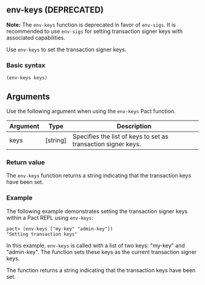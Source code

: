 ## env-keys (DEPRECATED)

**Note:** The `env-keys` function is deprecated in favor of `env-sigs`. It is recommended to use `env-sigs` for setting transaction signer keys with associated capabilities.

Use `env-keys` to set the transaction signer keys.

### Basic syntax

```pact
(env-keys keys)
```

## Arguments

Use the following argument when using the `env-keys` Pact function.

| Argument | Type     | Description                                                  |
|----------|----------|--------------------------------------------------------------|
| keys     | [string] | Specifies the list of keys to set as transaction signer keys. |

### Return value

The `env-keys` function returns a string indicating that the transaction keys have been set.

### Example

The following example demonstrates setting the transaction signer keys within a Pact REPL using `env-keys`:

```pactbash
pact> (env-keys ["my-key" "admin-key"])
"Setting transaction keys"
```

In this example, `env-keys` is called with a list of two keys: "my-key" and "admin-key". The function sets these keys as the current transaction signer keys.

The function returns a string indicating that the transaction keys have been set.
